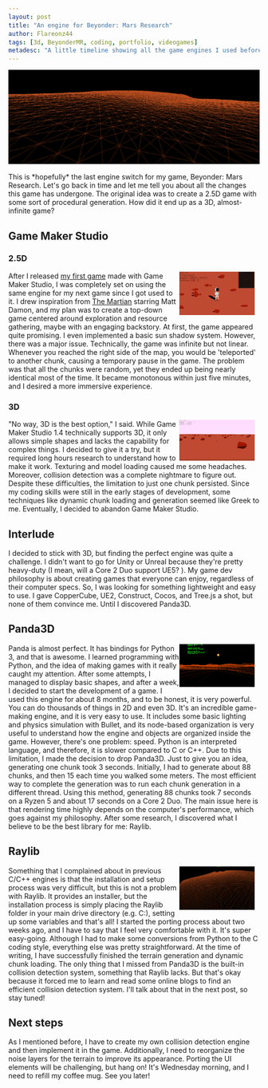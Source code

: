 ```yaml
---
layout: post
title: "An engine for Beyonder: Mars Research"
author: Flareonz44
tags: [3d, BeyonderMR, coding, portfolio, videogames]
metadesc: "A little timeline showing all the game engines I used before for my game Beyonder: Mars Research"
---
```


![game landscape](/images/2023-6-28-an-engine-for-beyonder-mars-research/banner.png)

This is \*hopefully\* the last engine switch for my game, Beyonder: Mars Research. Let's go back in time and let me tell you about all the changes this game has undergone. The original idea was to create a 2.5D game with some sort of procedural generation. How did it end up as a 3D, almost-infinite game?

## Game Maker Studio
### 2.5D

<img src="/images/2023-6-28-an-engine-for-beyonder-mars-research/1.png"
     alt="2.5D game"
     width="30%"
     style="float: right; margin-right: 10px;"
     class="responsive-image"/>

After I released [my first game](https://windfallgamestudio.itch.io/kuzgakais-dungeon) made with Game Maker Studio, I was completely set on using the same engine for my next game since I got used to it. I drew inspiration from [The Martian](https://www.imdb.com/title/tt3659388/) starring Matt Damon, and my plan was to create a top-down game centered around exploration and resource gathering, maybe with an engaging backstory. At first, the game appeared quite promising. I even implemented a basic sun shadow system. However, there was a major issue. Technically, the game was infinite but not linear. Whenever you reached the right side of the map, you would be 'teleported' to another chunk, causing a temporary pause in the game. The problem was that all the chunks were random, yet they ended up being nearly identical most of the time. It became monotonous within just five minutes, and I desired a more immersive experience.

### 3D

<img src="/images/2023-6-28-an-engine-for-beyonder-mars-research/2.png"
     alt="3D game"
     width="30%"
     style="float: right; margin-right: 10px;"
     class="responsive-image"/>

"No way, 3D is the best option," I said. While Game Maker Studio 1.4 technically supports 3D, it only allows simple shapes and lacks the capability for complex things. I decided to give it a try, but it required long hours research to understand how to make it work. Texturing and model loading caused me some headaches. Moreover, collision detection was a complete nightmare to figure out.
Despite these difficulties, the limitation to just one chunk persisted. Since my coding skills were still in the early stages of development, some techniques like dynamic chunk loading and generation seemed like Greek to me. Eventually, I decided to abandon Game Maker Studio.

## Interlude

I decided to stick with 3D, but finding the perfect engine was quite a challenge. I didn't want to go for Unity or Unreal because they're pretty heavy-duty (I mean, will a Core 2 Duo support UE5? ). My game dev philosophy is about creating games that everyone can enjoy, regardless of their computer specs. So, I was looking for something lightweight and easy to use. I gave CopperCube, UE2, Construct, Cocos, and Tree.js a shot, but none of them convince me. Until I discovered Panda3D.

## Panda3D

<img src="/images/2023-6-28-an-engine-for-beyonder-mars-research/3.png"
     alt="3D game with panda"
     width="30%"
     style="float: right; margin-right: 10px;"
     class="responsive-image"/>

Panda is almost perfect. It has bindings for Python 3, and that is awesome. I learned programming with Python, and the idea of making games with it really caught my attention. After some attempts, I managed to display basic shapes, and after a week, I decided to start the development of a game. I used this engine for about 8 months, and to be honest, it is very powerful. You can do thousands of things in 2D and even 3D. It's an incredible game-making engine, and it is very easy to use. It includes some basic lighting and physics simulation with Bullet, and its node-based organization is very useful to understand how the engine and objects are organized inside the game.
However, there's one problem: speed. Python is an interpreted language, and therefore, it is slower compared to C or C++. Due to this limitation, I made the decision to drop Panda3D. Just to give you an idea, generating one chunk took 3 seconds. Initially, I had to generate about 88 chunks, and then 15 each time you walked some meters. The most efficient way to complete the generation was to run each chunk generation in a different thread. Using this method, generating 88 chunks took 7 seconds on a Ryzen 5 and about 17 seconds on a Core 2 Duo. The main issue here is that rendering time highly depends on the computer's performance, which goes against my philosophy.
After some research, I discovered what I believe to be the best library for me: Raylib.

## Raylib

<img src="/images/2023-6-28-an-engine-for-beyonder-mars-research/4.png"
     alt="3d game with raylib"
     width="30%"
     style="float: right; margin-right: 10px;"
     class="responsive-image"/>

Something that I complained about in previous C/C++ engines is that the installation and setup process was very difficult, but this is not a problem with Raylib. It provides an installer, but the installation process is simply placing the Raylib folder in your main drive directory (e.g. C:), setting up some variables and that's all! I started the porting process about two weeks ago, and I have to say that I feel very comfortable with it. It's super easy-going. Although I had to make some conversions from Python to the C coding style, everything else was pretty straightforward. At the time of writing, I have successfully finished the terrain generation and dynamic chunk loading.
The only thing that I missed from Panda3D is the built-in collision detection system, something that Raylib lacks. But that's okay because it forced me to learn and read some online blogs to find an efficient collision detection system. I'll talk about that in the next post, so stay tuned!

## Next steps

As I mentioned before, I have to create my own collision detection engine and then implement it in the game. Additionally, I need to reorganize the noise layers for the terrain to improve its appearance. Porting the UI elements will be challenging, but hang on! It's Wednesday morning, and I need to refill my coffee mug. See you later!
